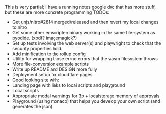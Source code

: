 This is very partial; I have a running notes google doc that has more stuff, but
these are more concrete programming TODOs:
- Get unjs/nitro#2814 merged/released and then revert my local changes to nitro
- Get some other emscripten binary working in the same file-system as pyodide.
  (xpdf? imagemagick?)
- Set up tests involving the web server(s) and playwright to check that the
  security properties hold.
- Add minification to the rollup config
- Utility for wrapping those errno errors that the wasm filesystem throws
- More file-conversion example scripts
- Write up README and DESIGN more fully
- Deployment setup for cloudflare pages
- Good looking site with:
 - Landing page with links to local scripts and playground
 - Local scripts
 - Appropriate modal warnings for 3p + localstorage memory of approvals
 - Playground (using monaco) that helps you develop your own script (and
   generates the json)
